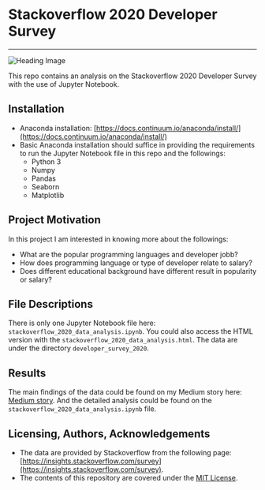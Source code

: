 # Stackoverflow 2020 Developer Survey
***
![Heading Image](img/project-img.jpeg)

This repo contains an analysis on the Stackoverflow 2020 Developer Survey with the use of Jupyter Notebook.

## Installation
- Anaconda installation: [https://docs.continuum.io/anaconda/install/](https://docs.continuum.io/anaconda/install/)
- Basic Anaconda installation should suffice in providing the requirements to run the Jupyter Notebook file in this repo and the followings:
  - Python 3
  - Numpy
  - Pandas
  - Seaborn
  - Matplotlib

## Project Motivation
In this project I am interested in knowing more about the followings:
- What are the popular programming languages and developer jobb?
- How does programming language or type of developer relate to salary?
- Does different educational background have different result in popularity or salary?

## File Descriptions
There is only one Jupyter Notebook file here: `stackoverflow_2020_data_analysis.ipynb`. You could also access the HTML version with the `stackoverflow_2020_data_analysis.html`. The data are under the directory `developer_survey_2020`.

## Results
The main findings of the data could be found on my Medium story here: [Medium story](https://wisnumulya.medium.com/this-is-how-much-developers-earn-1186505fe096). And the detailed analysis could be found on the `stackoverflow_2020_data_analysis.ipynb` file.

## Licensing, Authors, Acknowledgements
- The data are provided by Stackoverflow from the following page: [https://insights.stackoverflow.com/survey](https://insights.stackoverflow.com/survey).
- The contents of this repository are covered under the [MIT License](https://choosealicense.com/licenses/mit/).
